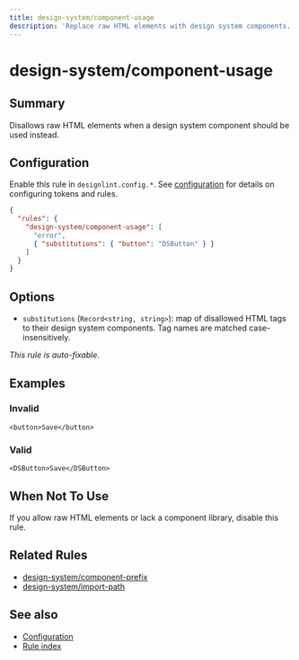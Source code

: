 ```yaml
---
title: design-system/component-usage
description: 'Replace raw HTML elements with design system components.'
---
```


# design-system/component-usage

## Summary

Disallows raw HTML elements when a design system component should be used instead.

## Configuration

Enable this rule in `designlint.config.*`. See [configuration](../../configuration.md) for details on configuring tokens and rules.

```json
{
  "rules": {
    "design-system/component-usage": [
      "error",
      { "substitutions": { "button": "DSButton" } }
    ]
  }
}
```

## Options

- `substitutions` (`Record<string, string>`): map of disallowed HTML tags to their design system components. Tag names are matched case-insensitively.

_This rule is auto-fixable._

## Examples

### Invalid

```tsx
<button>Save</button>
```

### Valid

```tsx
<DSButton>Save</DSButton>
```

## When Not To Use

If you allow raw HTML elements or lack a component library, disable this rule.

## Related Rules

- [design-system/component-prefix](./component-prefix.md)
- [design-system/import-path](./import-path.md)

## See also

- [Configuration](../../configuration.md)
- [Rule index](../index.md)
